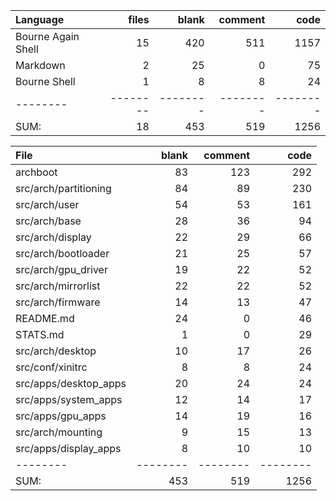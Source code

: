 Language|files|blank|comment|code
:-------|-------:|-------:|-------:|-------:
Bourne Again Shell|15|420|511|1157
Markdown|2|25|0|75
Bourne Shell|1|8|8|24
--------|--------|--------|--------|--------
SUM:|18|453|519|1256

File|blank|comment|code
:-------|-------:|-------:|-------:
archboot|83|123|292
src/arch/partitioning|84|89|230
src/arch/user|54|53|161
src/arch/base|28|36|94
src/arch/display|22|29|66
src/arch/bootloader|21|25|57
src/arch/gpu_driver|19|22|52
src/arch/mirrorlist|22|22|52
src/arch/firmware|14|13|47
README.md|24|0|46
STATS.md|1|0|29
src/arch/desktop|10|17|26
src/conf/xinitrc|8|8|24
src/apps/desktop_apps|20|24|24
src/apps/system_apps|12|14|17
src/apps/gpu_apps|14|19|16
src/arch/mounting|9|15|13
src/apps/display_apps|8|10|10
--------|--------|--------|--------
SUM:|453|519|1256
